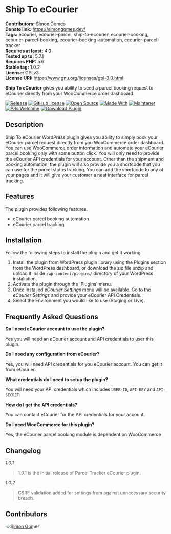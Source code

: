 # Ship To eCourier
**Contributors:** [Simon Gomes](https://github.com/simongomes)  
**Donate link:** https://simongomes.dev/  
**Tags:** ecourier, ecourier-parcel, ship-to-ecourier, ecourier-booking, ecourier-parcel-booking, ecourier-booking-automation, ecourier-parcel-tracker  
**Requires at least:** 4.0  
**Tested up to:** 5.7.1  
**Requires PHP:** 5.6  
**Stable tag:** 1.0.2  
**License:** GPLv3  
**License URI:** https://www.gnu.org/licenses/gpl-3.0.html

**Ship To eCourier** gives you ability to send a parcel booking request to eCourier directly from your WooCommerce order dashboard.

[![Release](https://img.shields.io/badge/release-v1.0.2-blue.svg?style=flat-square)](https://github.com/simongomes/ship-to-ecourier/releases/)
[![GitHub license](https://img.shields.io/badge/license-GPLv3-green.svg?style=flat-square)](https://www.gnu.org/licenses/gpl-3.0.html)
[![Open Source](https://img.shields.io/badge/open%20source-yes-orange.svg?style=flat-square)](https://github.com/simongomes/ship-to-ecourier)
[![Made With](https://img.shields.io/badge/made%20with-php-darkgreen.svg?style=flat-square)](https://www.php.net/)
[![Maintaner](https://img.shields.io/badge/maintaner-Simon%20Gomes-darkred.svg?style=flat-square)](https://simongomes.dev/)
[![PRs Welcome](https://img.shields.io/badge/PRs-welcome-1eb195.svg?style=flat-square)](https://github.com/simongomes/ship-to-ecourier/pulls)
[![Download Plugin](https://img.shields.io/badge/download-plugin-fbbc04.svg?style=flat-square)](https://wordpress.org/plugins/ship-to-ecourier)

## Description 

Ship To eCourier WordPress plugin gives you ability to simply book your eCourier parcel request directly from you WooCommerce order dashboard.
You can use WooCommerce order information and automate your eCourier parcel booking only with some button click. You will only need to provide the eCourier API credentials for your account.
Other than the shipment and booking automation, the plugin will also provide you a shortcode that you can use for the parcel status tracking. You can add the shortcode to any of your pages and it will give your customer a neat interface for parcel tracking.

## Features 

The plugin provides following features.

* eCourier parcel booking automation
* eCourier parcel tracking

## Installation 

Follow the following steps to install the plugin and get it working.

1. Install the plugin from WordPress plugin library using the Plugins section from the WordPress dashboard, or download the zip file unzip and upload it inside `/wp-content/plugins/` directory of your WordPress installation.
2. Activate the plugin through the 'Plugins' menu.
3. Once installed *eCourier Settings* menu will be available. Go to the *eCourier Settings* and provide your eCourier API Credentials.
4. Select the Environment you would like to use (Staging or Live).

## Frequently Asked Questions

**Do I need eCourier account to use the plugin?**

Yes you will need an eCourier account and API credentials to user this plugin.

**Do I need any configuration from eCourier?**

Yes, you will need API credentials for you eCourier account. You can get it from eCourier.

**What credentials do I need to setup the plugin?**

You will need your API credentials which includes `USER-ID`, `API-KEY` and `API-SECRET`.

**How do I get the API credentials?**

You can contact eCourier for the API credentials for your account.

**Do I need WooCommerce for this plugin?**

Yes, the eCourier parcel booking module is dependent on WooCommerce

## Changelog

*1.0.1*
> 1.0.1 is the initial release of Parcel Tracker eCourier plugin.

*1.0.2*
> CSRF validation added for settings from against unnecessary security breach.

## Contributors
<a href="https://github.com/simongomes">
  <img src="https://github.com/simongomes.png?size=50" style="border-radius: 50%" alt="Simon Gomes" title="Simon Gomes">
</a>